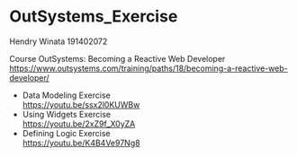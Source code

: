 # OutSystems_Exercise
Hendry Winata 191402072

Course OutSystems: Becoming a Reactive Web Developer\
https://www.outsystems.com/training/paths/18/becoming-a-reactive-web-developer/

- Data Modeling Exercise\
https://youtu.be/ssx2l0KUWBw
- Using Widgets Exercise\
https://youtu.be/2xZ9f_X0yZA
- Defining Logic Exercise\
https://youtu.be/K4B4Ve97Ng8
